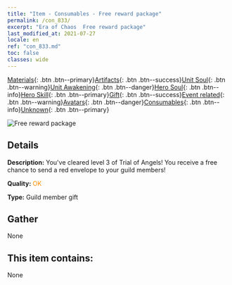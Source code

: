 ```yaml
---
title: "Item - Consumables - Free reward package"
permalink: /con_833/
excerpt: "Era of Chaos  Free reward package"
last_modified_at: 2021-07-27
locale: en
ref: "con_833.md"
toc: false
classes: wide
---
```

 [Materials](/Items/){: .btn .btn--primary}[Artifacts](/Items/Artifacts/){: .btn .btn--success}[Unit Soul](/Items/UnitSoul/){: .btn .btn--warning}[Unit Awakening](/Items/UnitAwakening/){: .btn .btn--danger}[Hero Soul](/Items/HeroSoul/){: .btn .btn--info}[Hero Skill](/Items/HeroSkill/){: .btn .btn--primary}[Gift](/Items/Gift/){: .btn .btn--success}[Event related](/Items/Events/){: .btn .btn--warning}[Avatars](/Items/Avatars/){: .btn .btn--danger}[Consumables](/Items/Consumables/){: .btn .btn--info}[Unknown](/Items/Unknown/){: .btn .btn--primary}

 ![Free reward package](/images/t/i_red_1.png)

## Details
 **Description:** You've cleared level 3 of Trial of Angels! You receive a free chance to send a red envelope to your guild members!

 **Quality:** <span style="color: #FF8C00">OK</span>

 **Type:** Guild member gift

## Gather

  None

## This item contains:

  None

